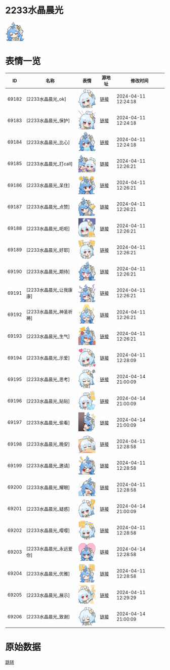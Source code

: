 # 2233水晶晨光

<img src="./cover.png" height="60" alt="cover" />

# 表情一览

|ID|名称|表情|源地址|修改时间|
|----|----|----|----|----|
|69182|[2233水晶晨光_ok]|<img src="./pic/069182_%5B2233水晶晨光_ok%5D.png" height="60" alt="ok"/>|[链接](https://i0.hdslb.com/bfs/emote/8e04bd09d9be77789c499ee896b1d27b34eaf99a.png)|2024-04-11 12:24:18|
|69183|[2233水晶晨光_保护]|<img src="./pic/069183_%5B2233水晶晨光_保护%5D.png" height="60" alt="保护"/>|[链接](https://i0.hdslb.com/bfs/emote/75c6dee22aac182300c5e3c7fa7eecbcce605fe9.png)|2024-04-11 12:24:18|
|69184|[2233水晶晨光_比心]|<img src="./pic/069184_%5B2233水晶晨光_比心%5D.png" height="60" alt="比心"/>|[链接](https://i0.hdslb.com/bfs/emote/3456c6ed22f6d53561afdb963a16dd132239d23c.png)|2024-04-11 12:24:18|
|69185|[2233水晶晨光_打call]|<img src="./pic/069185_%5B2233水晶晨光_打call%5D.png" height="60" alt="打call"/>|[链接](https://i0.hdslb.com/bfs/emote/693f7b9bf0af9bf033eebe8e9c0c91b212e418d9.png)|2024-04-11 12:26:21|
|69186|[2233水晶晨光_呆住]|<img src="./pic/069186_%5B2233水晶晨光_呆住%5D.png" height="60" alt="呆住"/>|[链接](https://i0.hdslb.com/bfs/emote/73c802ef9c204769ed3da6021822a93fc243c0e0.png)|2024-04-11 12:26:21|
|69187|[2233水晶晨光_点赞]|<img src="./pic/069187_%5B2233水晶晨光_点赞%5D.png" height="60" alt="点赞"/>|[链接](https://i0.hdslb.com/bfs/emote/8ab90d4e5c957bde38038c99252b38ff1eb662e6.png)|2024-04-11 12:26:21|
|69188|[2233水晶晨光_呃呃]|<img src="./pic/069188_%5B2233水晶晨光_呃呃%5D.png" height="60" alt="呃呃"/>|[链接](https://i0.hdslb.com/bfs/emote/b59bccc60242f2d48a007bede7f333f2a548e00a.png)|2024-04-11 12:26:21|
|69189|[2233水晶晨光_好耶]|<img src="./pic/069189_%5B2233水晶晨光_好耶%5D.png" height="60" alt="好耶"/>|[链接](https://i0.hdslb.com/bfs/emote/f1f0aa6cd9b762ece8df55e3324e5ba179a77224.png)|2024-04-11 12:26:21|
|69190|[2233水晶晨光_期待]|<img src="./pic/069190_%5B2233水晶晨光_期待%5D.png" height="60" alt="期待"/>|[链接](https://i0.hdslb.com/bfs/emote/45df0e32ebc7dcde18d3c77762b02a3032a839a7.png)|2024-04-11 12:26:21|
|69191|[2233水晶晨光_让我康康]|<img src="./pic/069191_%5B2233水晶晨光_让我康康%5D.png" height="60" alt="让我康康"/>|[链接](https://i0.hdslb.com/bfs/emote/f19e763eb84fba507fc8fe313a2b6054d524dcd6.png)|2024-04-11 12:26:21|
|69192|[2233水晶晨光_神圣祈祷]|<img src="./pic/069192_%5B2233水晶晨光_神圣祈祷%5D.png" height="60" alt="神圣祈祷"/>|[链接](https://i0.hdslb.com/bfs/emote/e64be55e19669561a499adc5ca27eae0b88fa9c5.png)|2024-04-11 12:26:21|
|69193|[2233水晶晨光_生气]|<img src="./pic/069193_%5B2233水晶晨光_生气%5D.png" height="60" alt="生气"/>|[链接](https://i0.hdslb.com/bfs/emote/a9f490279b232a15029779b6f471d48c73e8713b.png)|2024-04-11 12:26:21|
|69194|[2233水晶晨光_示爱]|<img src="./pic/069194_%5B2233水晶晨光_示爱%5D.png" height="60" alt="示爱"/>|[链接](https://i0.hdslb.com/bfs/emote/6052c3e3227998b0b77952b55ff2c52dc12e23e8.png)|2024-04-11 12:28:09|
|69195|[2233水晶晨光_思考]|<img src="./pic/069195_%5B2233水晶晨光_思考%5D.png" height="60" alt="思考"/>|[链接](https://i0.hdslb.com/bfs/emote/e345e2be8ad7bf77dd63cd4895ab9bcd1e3fffdf.png)|2024-04-14 21:00:09|
|69196|[2233水晶晨光_贴贴]|<img src="./pic/069196_%5B2233水晶晨光_贴贴%5D.png" height="60" alt="贴贴"/>|[链接](https://i0.hdslb.com/bfs/emote/07c284f1379c4798135a74b99a0ca78bd2717fb0.png)|2024-04-14 21:00:09|
|69197|[2233水晶晨光_偷看]|<img src="./pic/069197_%5B2233水晶晨光_偷看%5D.png" height="60" alt="偷看"/>|[链接](https://i0.hdslb.com/bfs/emote/e90a9de4c3bd2e4d4600351319dde812bc31b761.png)|2024-04-14 21:00:09|
|69198|[2233水晶晨光_晚安]|<img src="./pic/069198_%5B2233水晶晨光_晚安%5D.png" height="60" alt="晚安"/>|[链接](https://i0.hdslb.com/bfs/emote/96b040179aa52e437610a33e89edc85689f242d3.png)|2024-04-11 12:28:58|
|69199|[2233水晶晨光_邀请]|<img src="./pic/069199_%5B2233水晶晨光_邀请%5D.png" height="60" alt="邀请"/>|[链接](https://i0.hdslb.com/bfs/emote/5ac6bdd3f8899365fb3b3772b17c90b5369ebeef.png)|2024-04-11 12:28:58|
|69200|[2233水晶晨光_耀眼]|<img src="./pic/069200_%5B2233水晶晨光_耀眼%5D.png" height="60" alt="耀眼"/>|[链接](https://i0.hdslb.com/bfs/emote/adf65e90d4c7101f704a693cad5447c3fc3e6f34.png)|2024-04-11 12:28:58|
|69201|[2233水晶晨光_疑惑]|<img src="./pic/069201_%5B2233水晶晨光_疑惑%5D.png" height="60" alt="疑惑"/>|[链接](https://i0.hdslb.com/bfs/emote/c34da9b2264885cf16864066fe10e136a33a1879.png)|2024-04-14 21:00:09|
|69202|[2233水晶晨光_嘤嘤]|<img src="./pic/069202_%5B2233水晶晨光_嘤嘤%5D.png" height="60" alt="嘤嘤"/>|[链接](https://i0.hdslb.com/bfs/emote/7516afe095d514bf3138de11a35367cb01fabfb8.png)|2024-04-11 12:28:58|
|69203|[2233水晶晨光_永远爱你]|<img src="./pic/069203_%5B2233水晶晨光_永远爱你%5D.png" height="60" alt="永远爱你"/>|[链接](https://i0.hdslb.com/bfs/emote/922020fd7959fd5da860a11de2e291337c5602af.png)|2024-04-14 12:28:58|
|69204|[2233水晶晨光_优雅]|<img src="./pic/069204_%5B2233水晶晨光_优雅%5D.png" height="60" alt="优雅"/>|[链接](https://i0.hdslb.com/bfs/emote/3ac7c4035ee9dba27ff249a272065e6efea14948.png)|2024-04-11 12:28:58|
|69205|[2233水晶晨光_展示]|<img src="./pic/069205_%5B2233水晶晨光_展示%5D.png" height="60" alt="展示"/>|[链接](https://i0.hdslb.com/bfs/emote/15bf8c9fd7b2f668b94fd71854540c6fee29b917.png)|2024-04-11 12:29:29|
|69206|[2233水晶晨光_致谢]|<img src="./pic/069206_%5B2233水晶晨光_致谢%5D.png" height="60" alt="致谢"/>|[链接](https://i0.hdslb.com/bfs/emote/3d406af67b7b524eccbcaeca1df4771f19d913f6.png)|2024-04-14 21:00:09|

# 原始数据

[跳转](./raw.json)

